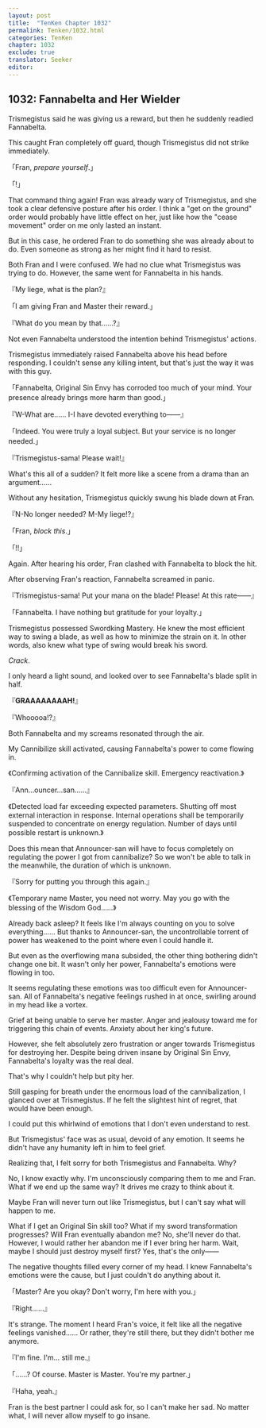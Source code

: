 ```yaml
---
layout: post
title:  "TenKen Chapter 1032"
permalink: Tenken/1032.html
categories: TenKen
chapter: 1032
exclude: true
translator: Seeker
editor: 
---
```

<h2>1032: Fannabelta and Her Wielder</h2>

Trismegistus said he was giving us a reward, but then he suddenly readied Fannabelta.

This caught Fran completely off guard, though Trismegistus did not strike immediately.

「Fran, *prepare yourself*.」

「!」

That command thing again! Fran was already wary of Trismegistus, and she took a clear defensive posture after his order. I think a "get on the ground" order would probably have little effect on her, just like how the "cease movement" order on me only lasted an instant.

But in this case, he ordered Fran to do something she was already about to do. Even someone as strong as her might find it hard to resist.

Both Fran and I were confused. We had no clue what Trismegistus was trying to do. However, the same went for Fannabelta in his hands.

『My liege, what is the plan?』

「I am giving Fran and Master their reward.」

『What do you mean by that……?』

Not even Fannabelta understood the intention behind Trismegistus' actions.

Trismegistus immediately raised Fannabelta above his head before responding. I couldn't sense any killing intent, but that's just the way it was with this guy.

「Fannabelta, Original Sin Envy has corroded too much of your mind. Your presence already brings more harm than good.」

『W-What are…… I-I have devoted everything to――』

「Indeed. You were truly a loyal subject. But your service is no longer needed.」

『Trismegistus-sama! Please wait!』

What's this all of a sudden? It felt more like a scene from a drama than an argument……

Without any hesitation, Trismegistus quickly swung his blade down at Fran.

『N-No longer needed? M-My liege!?』

「Fran, *block this*.」

「!!」

Again. After hearing his order, Fran clashed with Fannabelta to block the hit.

After observing Fran's reaction, Fannabelta screamed in panic.

『Trismegistus-sama! Put your mana on the blade! Please! At this rate――』

「Fannabelta. I have nothing but gratitude for your loyalty.」

Trismegistus possessed Swordking Mastery. He knew the most efficient way to swing a blade, as well as how to minimize the strain on it. In other words, also knew what type of swing would break his sword.

*Crack*.

I only heard a light sound, and looked over to see Fannabelta's blade split in half.

『**GRAAAAAAAAH!**』

『Whooooa!?』

Both Fannabelta and my screams resonated through the air.

My Cannibilize skill activated, causing Fannabelta's power to come flowing in.

《Confirming activation of the Cannibalize skill. Emergency reactivation.》

『Ann…ouncer…san……』

《Detected load far exceeding expected parameters. Shutting off most external interaction in response. Internal operations shall be temporarily suspended to concentrate on energy regulation. Number of days until possible restart is unknown.》

Does this mean that Announcer-san will have to focus completely on regulating the power I got from cannibalize? So we won't be able to talk in the meanwhile, the duration of which is unknown.

『Sorry for putting you through this again.』

《Temporary name Master, you need not worry. May you go with the blessing of the Wisdom God……》

Already back asleep? It feels like I'm always counting on you to solve everything…… But thanks to Announcer-san, the uncontrollable torrent of power has weakened to the point where even I could handle it.

But even as the overflowing mana subsided, the other thing bothering didn't change one bit. It wasn't only her power, Fannabelta's emotions were flowing in too.

It seems regulating these emotions was too difficult even for Announcer-san. All of Fannabelta's negative feelings rushed in at once, swirling around in my head like a vortex.

Grief at being unable to serve her master. Anger and jealousy toward me for triggering this chain of events. Anxiety about her king's future.

However, she felt absolutely zero frustration or anger towards Trismegistus for destroying her. Despite being driven insane by Original Sin Envy, Fannabelta's loyalty was the real deal.

That's why I couldn't help but pity her.

Still gasping for breath under the enormous load of the cannibalization, I glanced over at Trismegistus. If he felt the slightest hint of regret, that would have been enough.

I could put this whirlwind of emotions that I don't even understand to rest.

But Trismegistus' face was as usual, devoid of any emotion. It seems he didn't have any humanity left in him to feel grief.

Realizing that, I felt sorry for both Trismegistus and Fannabelta. Why?

No, I know exactly why. I'm unconsciously comparing them to me and Fran. What if we end up the same way? It drives me crazy to think about it.

Maybe Fran will never turn out like Trismegistus, but I can't say what will happen to me.

What if I get an Original Sin skill too? What if my sword transformation progresses? Will Fran eventually abandon me? No, she'll never do that. However, I would rather her abandon me if I ever bring her harm. Wait, maybe I should just destroy myself first? Yes, that's the only――

The negative thoughts filled every corner of my head. I knew Fannabelta's emotions were the cause, but I just couldn't do anything about it.

「Master? Are you okay? Don't worry, I'm here with you.」

『Right……』

It's strange. The moment I heard Fran's voice, it felt like all the negative feelings vanished…… Or rather, they're still there, but they didn't bother me anymore.

『I'm fine. I'm… still me.』

「……? Of course. Master is Master. You're my partner.」

『Haha, yeah.』

Fran is the best partner I could ask for, so I can't make her sad. No matter what, I will never allow myself to go insane.



